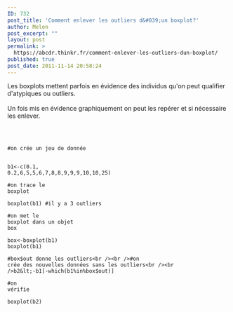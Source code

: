 ```yaml
---
ID: 732
post_title: 'Comment enlever les outliers d&#039;un boxplot?'
author: Melen
post_excerpt: ""
layout: post
permalink: >
  https://abcdr.thinkr.fr/comment-enlever-les-outliers-dun-boxplot/
published: true
post_date: 2011-11-14 20:58:24
---
```

Les boxplots mettent parfois en évidence des individus qu'on peut qualifier d'atypiques ou outliers.<br /><br />Un fois mis en évidence graphiquement on peut les repérer et si nécessaire les enlever.<br /><br /> <pre><code><br /><br />#on crée un jeu de donnée <br /><br />b1&lt;-c(0.1, 0.2,6,5,5,6,7,8,8,9,9,9,10,10,25)<br /><br />#on trace le boxplot<br /><br />boxplot(b1) #il y a 3 outliers <br /><br />#on met le boxplot dans un objet box<br /><br />box&lt;-boxplot(b1)<br />boxplot(b1)<br /><br />#box$out donne les outliers<br /><br />#on crée des nouvelles données sans les outliers<br /><br />b2&lt;-b1[-which(b1%in%box$out)]<br /><br />#on vérifie<br /><br />boxplot(b2)<br /><br /></pre> <br /><br />